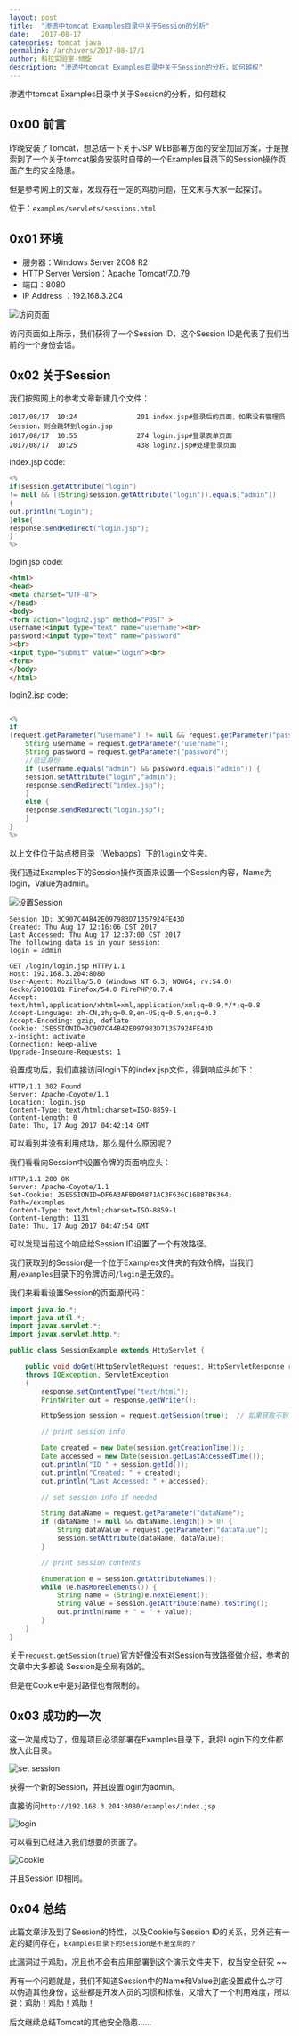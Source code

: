 ```yaml
---
layout: post
title:  "渗透中tomcat Examples目录中关于Session的分析"
date:   2017-08-17
categories: tomcat java
permalink: /archivers/2017-08-17/1
author: 科拉实验室-倾旋
description: "渗透中tomcat Examples目录中关于Session的分析，如何越权"
---
```

渗透中tomcat Examples目录中关于Session的分析，如何越权
<!--more-->
## 0x00 前言

昨晚安装了Tomcat，想总结一下关于JSP WEB部署方面的安全加固方案，于是搜索到了一个关于tomcat服务安装时自带的一个Examples目录下的Session操作页面产生的安全隐患。

但是参考网上的文章，发现存在一定的鸡肋问题，在文末与大家一起探讨。

位于：`examples/servlets/sessions.html`

## 0x01 环境

* 服务器：Windows Server 2008 R2
* HTTP Server Version：Apache Tomcat/7.0.79
* 端口：8080
* IP Address ：192.168.3.204


![访问页面](http://rvn0xsy.oss-cn-shanghai.aliyuncs.com/2017-08-17/0x01.jpg)

访问页面如上所示，我们获得了一个Session ID，这个Session ID是代表了我们当前的一个身份会话。

## 0x02 关于Session

我们按照网上的参考文章新建几个文件：

```
2017/08/17  10:24               201 index.jsp#登录后的页面，如果没有管理员Session，则会跳转到login.jsp
2017/08/17  10:55               274 login.jsp#登录表单页面
2017/08/17  10:25               438 login2.jsp#处理登录页面
```

index.jsp code:

```java
<%
if(session.getAttribute("login")
!= null && ((String)session.getAttribute("login")).equals("admin"))
{
out.println("Login");
}else{
response.sendRedirect("login.jsp");
}
%> 
```

login.jsp code:

```html
<html>
<head>
<meta charset="UTF-8">
</head> 
<body>
<form action="login2.jsp" method="POST" >
username:<input type="text" name="username"><br>
password:<input type="text" name="password"
><br>
<input type="submit" value="login"><br>
<form>
</body>
</html>
```

login2.jsp code:

```java

<%
if
(request.getParameter("username") != null && request.getParameter("password") != null) {
	String username = request.getParameter("username"); 
	String password = request.getParameter("password"); 
	//验证身份
	if (username.equals("admin") && password.equals("admin")) {
	session.setAttribute("login","admin");
	response.sendRedirect("index.jsp");
	}
	else {
	response.sendRedirect("login.jsp");
	}
}
%>
```

以上文件位于站点根目录（Webapps）下的`login`文件夹。

我们通过Examples下的Session操作页面来设置一个Session内容，Name为login，Value为admin。

![设置Session](http://rvn0xsy.oss-cn-shanghai.aliyuncs.com/2017-08-17/0x02.jpg)

```
Session ID: 3C907C44B42E097983D71357924FE43D 
Created: Thu Aug 17 12:16:06 CST 2017
Last Accessed: Thu Aug 17 12:37:00 CST 2017
The following data is in your session:
login = admin
```

```
GET /login/login.jsp HTTP/1.1
Host: 192.168.3.204:8080
User-Agent: Mozilla/5.0 (Windows NT 6.3; WOW64; rv:54.0) Gecko/20100101 Firefox/54.0 FirePHP/0.7.4
Accept: text/html,application/xhtml+xml,application/xml;q=0.9,*/*;q=0.8
Accept-Language: zh-CN,zh;q=0.8,en-US;q=0.5,en;q=0.3
Accept-Encoding: gzip, deflate
Cookie: JSESSIONID=3C907C44B42E097983D71357924FE43D
x-insight: activate
Connection: keep-alive
Upgrade-Insecure-Requests: 1
```

设置成功后，我们直接访问login下的index.jsp文件，得到响应头如下：


```
HTTP/1.1 302 Found
Server: Apache-Coyote/1.1
Location: login.jsp
Content-Type: text/html;charset=ISO-8859-1
Content-Length: 0
Date: Thu, 17 Aug 2017 04:42:14 GMT
```

可以看到并没有利用成功，那么是什么原因呢？

我们看看向Session中设置令牌的页面响应头：

```
HTTP/1.1 200 OK
Server: Apache-Coyote/1.1
Set-Cookie: JSESSIONID=DF6A3AFB904871AC3F636C16B87B6364; Path=/examples
Content-Type: text/html;charset=ISO-8859-1
Content-Length: 1131
Date: Thu, 17 Aug 2017 04:47:54 GMT
```
可以发现当前这个响应给Session ID设置了一个有效路径。

我们获取到的Session是一个位于Examples文件夹的有效令牌，当我们用`/examples`目录下的令牌访问`/login`是无效的。

我们来看看设置Session的页面源代码：

```java
import java.io.*;
import java.util.*;
import javax.servlet.*;
import javax.servlet.http.*;

public class SessionExample extends HttpServlet {

    public void doGet(HttpServletRequest request, HttpServletResponse response)
    throws IOException, ServletException
    {
        response.setContentType("text/html");
        PrintWriter out = response.getWriter();

        HttpSession session = request.getSession(true);  // 如果获取不到 Session 就创建一个 Session

        // print session info

        Date created = new Date(session.getCreationTime());
        Date accessed = new Date(session.getLastAccessedTime());
        out.println("ID " + session.getId());
        out.println("Created: " + created);
        out.println("Last Accessed: " + accessed);

        // set session info if needed

        String dataName = request.getParameter("dataName");
        if (dataName != null && dataName.length() > 0) {
            String dataValue = request.getParameter("dataValue");
            session.setAttribute(dataName, dataValue);
        }

        // print session contents

        Enumeration e = session.getAttributeNames();
        while (e.hasMoreElements()) {
            String name = (String)e.nextElement();
            String value = session.getAttribute(name).toString();
            out.println(name + " = " + value);
        }
    }
}
```

关于`request.getSession(true)`官方好像没有对Session有效路径做介绍，参考的文章中大多都说 Session是全局有效的。

但是在Cookie中是对路径也有限制的。

## 0x03 成功的一次

这一次是成功了，但是项目必须部署在Examples目录下，我将Login下的文件都放入此目录。

![set session](http://rvn0xsy.oss-cn-shanghai.aliyuncs.com/2017-08-17/0x03.jpg) 

获得一个新的Session，并且设置login为admin。

直接访问`http://192.168.3.204:8080/examples/index.jsp`

![login](http://rvn0xsy.oss-cn-shanghai.aliyuncs.com/2017-08-17/0x04.jpg) 

可以看到已经进入我们想要的页面了。

![Cookie](http://rvn0xsy.oss-cn-shanghai.aliyuncs.com/2017-08-17/0x05.jpg) 

并且Session ID相同。

## 0x04 总结

此篇文章涉及到了Session的特性，以及Cookie与Session ID的关系，另外还有一定的疑问存在，`Examples目录下的Session是不是全局的？`

此漏洞过于鸡肋，况且也不会有应用部署到这个演示文件夹下，权当安全研究 ~~ 

再有一个问题就是，我们不知道Session中的Name和Value到底设置成什么才可以伪造其他身份，这些都是开发人员的习惯和标准，又增大了一个利用难度，所以说：鸡肋！鸡肋！鸡肋！

后文继续总结Tomcat的其他安全隐患……